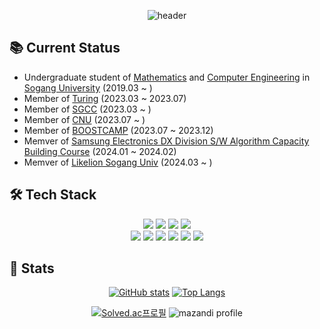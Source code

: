 <div align="center">

![header](https://capsule-render.vercel.app/api?type=waving&color=gradient&customColorList=1,3,4,5,30&height=250&section=header&text=Welcome!&fontAlignY=35&desc=Wonjun's%20Github%20Profiles&descAlign=61&descAlignY=56&fontColor=FFFFFF&fontSize=90)
 
</div>

## 📚 Current Status
- Undergraduate student of [Mathematics](https://math.sogang.ac.kr/math/index_new.html) and [Computer Engineering](https://cs.sogang.ac.kr/cs/index_new.html) in [Sogang University](https://www.sogang.ac.kr/index.do) (2019.03 ~ )
- Member of [Turing](https://www.notion.so/Turing-28799e16e71a4738b9bd6318a29c0e7f) (2023.03 ~ 2023.07)
- Member of [SGCC](http://sgcc.me/) (2023.03 ~ )
- Member of [CNU](https://cnu.team/) (2023.07 ~ )
- Member of [BOOSTCAMP](https://boostcamp.connect.or.kr/) (2023.07 ~ 2023.12)
- Memver of [Samsung Electronics DX Division S/W Algorithm Capacity Building Course](https://samsungalgorithm.com/) (2024.01 ~ 2024.02)
- Memver of [Likelion Sogang Univ](https://www.likelionsg.site/) (2024.03 ~ )

## 🛠️ Tech Stack

<div align="center">

<img src="https://img.shields.io/badge/JavaScript-F7DF1E?style=for-the-badge&logo=javascript&logoColor=black">
<img src="https://img.shields.io/badge/Typescript-3178C6?style=for-the-badge&logo=typescript&logoColor=white"/>
<img src="https://img.shields.io/badge/C-A8B9CC?style=for-the-badge&logo=C&logoColor=white">
<img src="https://img.shields.io/badge/C++-00599C?style=for-the-badge&logo=cplusplus&logoColor=white">

</br>

<img src="https://img.shields.io/badge/React-61DAFB?style=for-the-badge&logo=React&logoColor=white">
<img src="https://img.shields.io/badge/Vite-646CFF?style=for-the-badge&logo=vite&logoColor=white"/>
<img src="https://img.shields.io/badge/styledcomponents-DB7093?style=for-the-badge&logo=styledcomponents&logoColor=white"/>
<img src="https://img.shields.io/badge/storybook-FF4785?style=for-the-badge&logo=storybook&logoColor=white"/>
<img src="https://img.shields.io/badge/Git-F05032?style=for-the-badge&logo=git&logoColor=white">
<img src="https://img.shields.io/badge/Github-181717?style=for-the-badge&logo=github&logoColor=white">
  
</div>

## 🏅 Stats

<div align="center">

[![GitHub stats](https://github-readme-stats.vercel.app/api?username=Novrule&line_height=20)](https://github.com/Novrule/github-readme-stats)
[![Top Langs](https://github-readme-stats.vercel.app/api/top-langs/?username=Novrule&layout=compact)](https://github.com/Novrule/github-readme-stats)

[![Solved.ac프로필](http://mazassumnida.wtf/api/v2/generate_badge?boj=NaranggeSaida)](https://solved.ac/naranggesaida)
![mazandi profile](http://mazandi.herokuapp.com/api?handle=NaranggeSaida&theme=cold)

</div>
